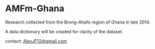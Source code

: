 # AMFm-Ghana
Research collected from the Brong-Ahafo region of Ghana in late 2014.

A data dictionary will be created for clarity of the dataset.

contact: AlexJF12@gmail.com
